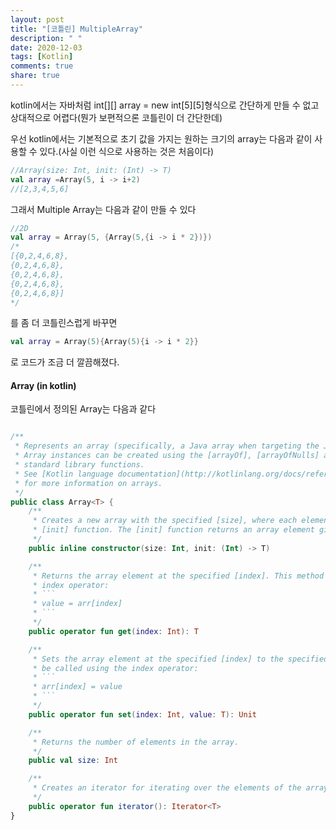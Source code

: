 ```yaml
---
layout: post
title: "[코틀린] MultipleArray"
description: " "
date: 2020-12-03
tags: [Kotlin]
comments: true
share: true
---
```




kotlin에서는 자바처럼 int[][] array = new int[5][5]형식으로 간단하게 만들 수 없고 상대적으로 어렵다(뭔가 보편적으론 코틀린이 더 간단한데)

우선 kotlin에서는 기본적으로 초기 값을 가지는 원하는 크기의 array는 다음과 같이 사용할 수 있다.(사실 이런 식으로 사용하는 것은 처음이다)

```kotlin
//Array(size: Int, init: (Int) -> T)
val array =Array(5, i -> i+2)
//[2,3,4,5,6]
```

그래서 Multiple Array는 다음과 같이 만들 수 있다

```kotlin
//2D
val array = Array(5, {Array(5,{i -> i * 2})})
/*
[{0,2,4,6,8},
{0,2,4,6,8},
{0,2,4,6,8},
{0,2,4,6,8},
{0,2,4,6,8}]
*/
```

를 좀 더 코틀린스럽게 바꾸면

```kotlin
val array = Array(5){Array(5){i -> i * 2}}

```
로 코드가 조금 더 깔끔해졌다.


#### Array (in kotlin)

코틀린에서 정의된 Array는 다음과 같다 

```kotlin

/**
 * Represents an array (specifically, a Java array when targeting the JVM platform).
 * Array instances can be created using the [arrayOf], [arrayOfNulls] and [emptyArray]
 * standard library functions.
 * See [Kotlin language documentation](http://kotlinlang.org/docs/reference/basic-types.html#arrays)
 * for more information on arrays.
 */
public class Array<T> {
    /**
     * Creates a new array with the specified [size], where each element is calculated by calling the specified
     * [init] function. The [init] function returns an array element given its index.
     */
    public inline constructor(size: Int, init: (Int) -> T)

    /**
     * Returns the array element at the specified [index]. This method can be called using the
     * index operator:
     * ```
     * value = arr[index]
     * ```
     */
    public operator fun get(index: Int): T

    /**
     * Sets the array element at the specified [index] to the specified [value]. This method can
     * be called using the index operator:
     * ```
     * arr[index] = value
     * ```
     */
    public operator fun set(index: Int, value: T): Unit

    /**
     * Returns the number of elements in the array.
     */
    public val size: Int

    /**
     * Creates an iterator for iterating over the elements of the array.
     */
    public operator fun iterator(): Iterator<T>
}

```